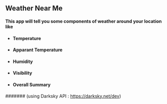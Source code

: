 ## Weather Near Me
#### This app will tell you some components of weather around your location like
- #### Temperature
- #### Apparant Temperature
- #### Humidity
- #### Visibility
- #### Overall Summary
####### (using Darksky API : https://darksky.net/dev)
